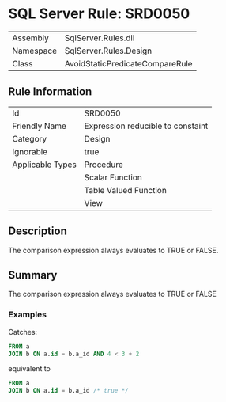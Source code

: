 [This document is automatically generated. All changed made to it WILL be lost]: <>  
  
# SQL Server Rule: SRD0050  
  
|    |    |
|----|----|
| Assembly | SqlServer.Rules.dll   |
| Namespace | SqlServer.Rules.Design |
| Class | AvoidStaticPredicateCompareRule |
  
## Rule Information  
  
|    |    |
|----|----|
| Id | SRD0050 |
| Friendly Name | Expression reducible to constaint |
| Category | Design |
| Ignorable | true |
| Applicable Types | Procedure  |
|   | Scalar Function |
|   | Table Valued Function |
|   | View |
  
## Description  
  
The comparison expression always evaluates to TRUE or FALSE.  
  
## Summary  
  
The comparison expression always evaluates to TRUE or FALSE  
  
### Examples  
  
Catches:
```sql
FROM a
JOIN b ON a.id = b.a_id AND 4 < 3 + 2 
```
            
equivalent to 
```sql
FROM a
JOIN b ON a.id = b.a_id /* true */
```  

